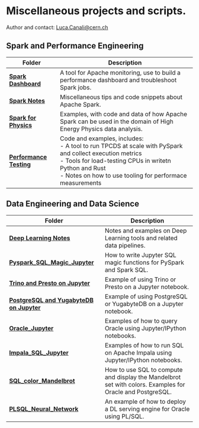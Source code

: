 # Miscellaneous projects and scripts.
Author and contact: Luca.Canali@cern.ch

## Spark and Performance Engineering

| Folder                                                           | Description
|------------------------------------------------------------------| -------------------------------------------------------------------------------------
| [**Spark Dashboard**](Spark_Dashboard)                           | A tool for Apache monitoring, use to build a performance dashboard and troubleshoot Spark jobs.
| [**Spark Notes**](Spark_Notes)                                   | Miscellaneous tips and code snippets about Apache Spark.
| [**Spark for Physics**](Spark_Physics)                           | Examples, with code and data of how Apache Spark can be used in the domain of High Energy Physics data analysis.
| [**Performance Testing**](Performance_Testing)                   | Code and examples, includes: <br>- A tool to run TPCDS at scale with PySpark and collect execution metrics<br>- Tools for load-testing CPUs in writetn Python and Rust<br>- Notes on how to use tooling for performace measurements 


## Data Engineering and Data Science

| Folder                                                           | Description
|------------------------------------------------------------------| -------------------------------------------------------------------------------------
| [**Deep Learning Notes**](DeepLearning_Notes)                    | Notes and examples on Deep Learning tools and related data pipelines.                                        
| [**Pyspark_SQL_Magic_Jupyter**](Pyspark_SQL_Magic_Jupyter)       | How to write Jupyter SQL magic functions for PySpark and Spark SQL.
| [**Trino and Presto on Jupyter**](Trino_Presto_Jupyter)          | Example of using Trino or Presto on a Jupyter notebook.
| [**PostgreSQL and YugabyteDB on Jupyter**](Trino_Presto_Jupyter) | Example of using PostgreSQL or YugabyteDB on a Jupyter notebook.
| [**Oracle_Jupyter**](Oracle_Jupyter)                             | Examples of how to query Oracle using Jupyter/IPython notebooks.
| [**Impala_SQL_Jupyter**](Impala_SQL_Jupyter)                     | Examples of how to run SQL on Apache Impala using Jupyter/IPython notebooks.
| [**SQL_color_Mandelbrot**](SQL_color_Mandelbrot)                 | How to use SQL to compute and display the Mandelbrot set with colors. Examples for Oracle and PostgreSQL.
| [**PLSQL_Neural_Network**](PLSQL_Neural_Network)                 | An example of how to deploy a DL serving engine for Oracle using PL/SQL.

